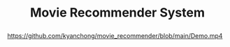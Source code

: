 # <p align='center'>Movie Recommender System</p>
https://github.com/kyanchong/movie_recommender/blob/main/Demo.mp4
